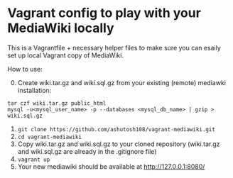 # Vagrant config to play with your MediaWiki locally #

This is a Vagrantfile + necessary helper files to make sure you can esaily set up local Vagrant copy of MediaWiki.

How to use:

0. Create wiki.tar.gz and wiki.sql.gz from your existing (remote) mediawki installation:

```
tar czf wiki.tar.gz public_html
mysql -u<mysql_user_name> -p --databases <mysql_db_name> | gzip > wiki.sql.gz
```

1. `git clone https://github.com/ashutosh108/vagrant-mediawiki.git`
2. `cd vagrant-mediawiki`
3. Copy wiki.tar.gz and wiki.sql.gz to your cloned repository (wiki.tar.gz and wiki.sql.gz are already in the .gitignore file)
4. `vagrant up`
5. Your new mediawiki should be available at http://127.0.0.1:8080/
